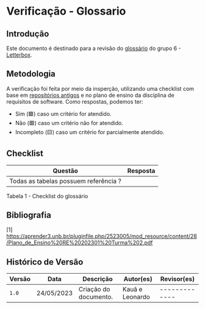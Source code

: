 # Verificação - Glossario

## Introdução
Este documento é destinado para a revisão do [glossário](https://github.com/Requisitos-de-Software/2023.1-Letterboxd/blob/master/docs/Modelagem/espSuplementar.md) do grupo 6 - [Letterbox](https://github.com/Requisitos-de-Software/2023.1-Letterboxd).

## Metodologia

A verificação foi feita por meio da insperção, utilizando uma checklist com base em [repositórios antigos](https://github.com/Requisitos-de-Software) e no plano de ensino da disciplina de requisitos de software. Como respostas, podemos ter: 

- Sim (🟩) caso um critério for atendido.
- Não (🟥) caso um critério não for atendido.
- Incompleto (🟨) caso um critério for parcialmente atendido.

## Checklist
|Questão|Resposta|
|-------|--------|
|Todas as tabelas possuem referência ?||


Tabela 1 - Checklist do glossário 

## Bibliografia
[1] https://aprender3.unb.br/pluginfile.php/2523005/mod_resource/content/28/Plano_de_Ensino%20RE%20202301%20Turma%202.pdf 

## Histórico de Versão

| Versão | Data          | Descrição                          | Autor(es)     |  Revisor(es)  |
| ------ | ------------- | ---------------------------------- | ------------- | ------------- |
| `1.0`  | 24/05/2023    | Criação do documento.              |  Kauã e Leonardo | ------------- |

